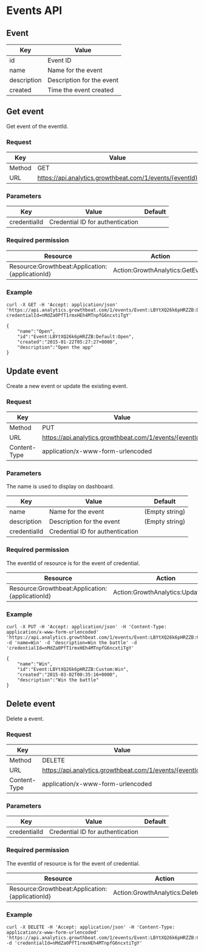 # Events API

## Event

|Key|Value|
|---|---|
|id|Event ID|
|name|Name for the event|
|description|Description for the event|
|created|Time the event created|

## Get event

Get event of the eventId.

### Request

|Key|Value|
|---|---|
|Method|GET|
|URL|https://api.analytics.growthbeat.com/1/events/{eventId}|

### Parameters

|Key|Value|Default|
|---|---|---|
|credentialId|Credential ID for authentication||

### Required permission

|Resource|Action|
|---|---|
|Resource:Growthbeat:Application:{applicationId}|Action:GrowthAnalytics:GetEvent|

### Example

```
curl -X GET -H 'Accept: application/json' 'https://api.analytics.growthbeat.com/1/events/Event:LBYtXQ26k6pHRZZB:Default:Open?credentialId=nMdZa0PfT1rmxHEh4MTnpfG6ncxtiTgY'
```

```
{
	"name":"Open",
	"id":"Event:LBYtXQ26k6pHRZZB:Default:Open",
	"created":"2015-01-22T05:27:27+0000",
	"description":"Open the app"
}
```

## Update event

Create a new event or update the existing event.

### Request

|Key|Value|
|---|---|
|Method|PUT|
|URL|https://api.analytics.growthbeat.com/1/events/{eventId}|
|Content-Type|application/x-www-form-urlencoded|

### Parameters

The name is used to display on dashboard.

|Key|Value|Default|
|---|---|---|
|name|Name for the event|(Empty string)|
|description|Description for the event|(Empty string)|
|credentialId|Credential ID for authentication||

### Required permission

The eventId of resource is for the event of credential.

|Resource|Action|
|---|---|
|Resource:Growthbeat:Application:{applicationId}|Action:GrowthAnalytics:UpdateEvent|

### Example

```
curl -X PUT -H 'Accept: application/json' -H 'Content-Type: application/x-www-form-urlencoded' 'https://api.analytics.growthbeat.com/1/events/Event:LBYtXQ26k6pHRZZB:Custom:Win' -d 'name=Win' -d 'description=Win the battle' -d 'credentialId=nMdZa0PfT1rmxHEh4MTnpfG6ncxtiTgY'
```

```
{
	"name":"Win",
	"id":"Event:LBYtXQ26k6pHRZZB:Custom:Win",
	"created":"2015-03-02T00:35:16+0000",
	"description":"Win the battle"
}
```

## Delete event

Delete a event.

### Request

|Key|Value|
|---|---|
|Method|DELETE|
|URL|https://api.analytics.growthbeat.com/1/events/{eventId}|
|Content-Type|application/x-www-form-urlencoded|

### Parameters

|Key|Value|Default|
|---|---|---|
|credentialId|Credential ID for authentication||

### Required permission

The eventId of resource is for the event of credential.

|Resource|Action|
|---|---|
|Resource:Growthbeat:Application:{applicationId}|Action:GrowthAnalytics:DeleteEvent|

### Example

```
curl -X DELETE -H 'Accept: application/json' -H 'Content-Type: application/x-www-form-urlencoded' 'https://api.analytics.growthbeat.com/1/events/Event:LBYtXQ26k6pHRZZB:Custom:Win' -d 'credentialId=nMdZa0PfT1rmxHEh4MTnpfG6ncxtiTgY'
```
